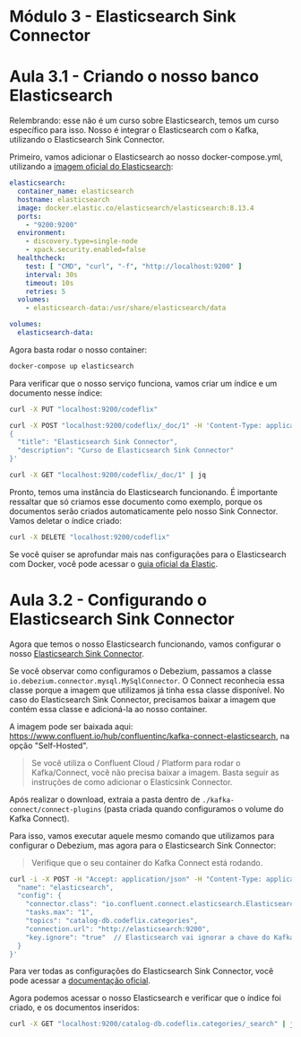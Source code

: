 # Módulo 3 - Elasticsearch Sink Connector

# Aula 3.1 - Criando o nosso banco Elasticsearch

Relembrando: esse não é um curso sobre Elasticsearch, temos um curso específico para isso. Nosso é integrar o
Elasticsearch com o Kafka, utilizando o Elasticsearch Sink Connector.

Primeiro, vamos adicionar o Elasticsearch ao nosso docker-compose.yml, utilizando
a [imagem oficial do Elasticsearch](https://hub.docker.com/_/elasticsearch):

```yaml
elasticsearch:
  container_name: elasticsearch
  hostname: elasticsearch
  image: docker.elastic.co/elasticsearch/elasticsearch:8.13.4
  ports:
    - "9200:9200"
  environment:
    - discovery.type=single-node
    - xpack.security.enabled=false
  healthcheck:
    test: [ "CMD", "curl", "-f", "http://localhost:9200" ]
    interval: 30s
    timeout: 10s
    retries: 5
  volumes:
    - elasticsearch-data:/usr/share/elasticsearch/data

volumes:
  elasticsearch-data:
```

Agora basta rodar o nosso container:

```bash
docker-compose up elasticsearch
```

Para verificar que o nosso serviço funciona, vamos criar um índice e um documento nesse índice:

```bash
curl -X PUT "localhost:9200/codeflix"

curl -X POST "localhost:9200/codeflix/_doc/1" -H 'Content-Type: application/json' -d'
{
  "title": "Elasticsearch Sink Connector",
  "description": "Curso de Elasticsearch Sink Connector"
}'

curl -X GET "localhost:9200/codeflix/_doc/1" | jq
```

Pronto, temos uma instância do Elasticsearch funcionando. É importante ressaltar que só criamos esse documento como
exemplo, porque os documentos serão criados automaticamente pelo nosso Sink Connector. Vamos deletar o índice criado:

```bash
curl -X DELETE "localhost:9200/codeflix"
```

Se você quiser se aprofundar mais nas configurações para o Elasticsearch com Docker, você pode acessar
o [guia oficial da Elastic](https://www.elastic.co/guide/en/elasticsearch/reference/current/docker.html).

# Aula 3.2 - Configurando o Elasticsearch Sink Connector

Agora que temos o nosso Elasticsearch funcionando, vamos configurar o
nosso [Elasticsearch Sink Connector](https://www.confluent.io/hub/confluentinc/kafka-connect-elasticsearch).

Se você observar como configuramos o Debezium, passamos a classe `io.debezium.connector.mysql.MySqlConnector`. O Connect
reconhecia essa classe porque a imagem que utilizamos já tinha essa classe disponível. No caso do Elasticsearch Sink
Connector, precisamos baixar a imagem que contém essa classe e adicioná-la ao nosso container.

A imagem pode ser baixada aqui: https://www.confluent.io/hub/confluentinc/kafka-connect-elasticsearch, na opção "Self-Hosted".

> Se você utiliza o Confluent Cloud / Platform para rodar o Kafka/Connect, você não precisa baixar a imagem. Basta
> seguir as instruções de como adicionar o Elasticsink Connector.

Após realizar o download, extraia a pasta dentro de `./kafka-connect/connect-plugins` (pasta criada quando configuramos
o volume do Kafka Connect).

Para isso, vamos executar aquele mesmo comando que utilizamos para configurar o Debezium, mas agora para o Elasticsearch
Sink Connector:

> Verifique que o seu container do Kafka Connect está rodando.

```bash
curl -i -X POST -H "Accept: application/json" -H "Content-Type: application/json" localhost:8083/connectors/ -d '{
  "name": "elasticsearch",
  "config": {
    "connector.class": "io.confluent.connect.elasticsearch.ElasticsearchSinkConnector",
    "tasks.max": "1",
    "topics": "catalog-db.codeflix.categories",
    "connection.url": "http://elasticsearch:9200",
    "key.ignore": "true"  // Elasticsearch vai ignorar a chave do Kafka e criar uma própria para cada documento
  }
}'
```

Para ver todas as configurações do Elasticsearch Sink Connector, você pode acessar
a [documentação oficial](https://docs.confluent.io/kafka-connectors/elasticsearch/current/configuration_options.html).

Agora podemos acessar o nosso Elasticsearch e verificar que o índice foi criado, e os documentos inseridos:

```bash
curl -X GET "localhost:9200/catalog-db.codeflix.categories/_search" | jq
```
